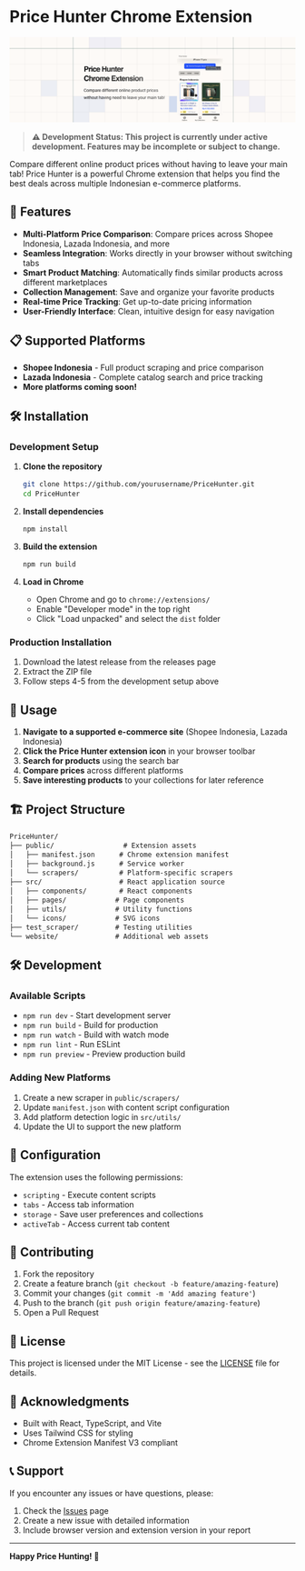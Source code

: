 # Price Hunter Chrome Extension

![Price Hunter Chrome Extension](./assets/Price%20Hunter%20Chrome%20Extension.png)

> **⚠️ Development Status: This project is currently under active development. Features may be incomplete or subject to change.**

Compare different online product prices without having to leave your main tab! Price Hunter is a powerful Chrome extension that helps you find the best deals across multiple Indonesian e-commerce platforms.

## 🚀 Features

- **Multi-Platform Price Comparison**: Compare prices across Shopee Indonesia, Lazada Indonesia, and more
- **Seamless Integration**: Works directly in your browser without switching tabs
- **Smart Product Matching**: Automatically finds similar products across different marketplaces
- **Collection Management**: Save and organize your favorite products
- **Real-time Price Tracking**: Get up-to-date pricing information
- **User-Friendly Interface**: Clean, intuitive design for easy navigation

## 📋 Supported Platforms

- **Shopee Indonesia** - Full product scraping and price comparison
- **Lazada Indonesia** - Complete catalog search and price tracking
- **More platforms coming soon!**

## 🛠️ Installation

### Development Setup

1. **Clone the repository**

   ```bash
   git clone https://github.com/yourusername/PriceHunter.git
   cd PriceHunter
   ```

2. **Install dependencies**

   ```bash
   npm install
   ```

3. **Build the extension**

   ```bash
   npm run build
   ```

4. **Load in Chrome**
   - Open Chrome and go to `chrome://extensions/`
   - Enable "Developer mode" in the top right
   - Click "Load unpacked" and select the `dist` folder

### Production Installation

1. Download the latest release from the releases page
2. Extract the ZIP file
3. Follow steps 4-5 from the development setup above

## 🎯 Usage

1. **Navigate to a supported e-commerce site** (Shopee Indonesia, Lazada Indonesia)
2. **Click the Price Hunter extension icon** in your browser toolbar
3. **Search for products** using the search bar
4. **Compare prices** across different platforms
5. **Save interesting products** to your collections for later reference

## 🏗️ Project Structure

```
PriceHunter/
├── public/                 # Extension assets
│   ├── manifest.json      # Chrome extension manifest
│   ├── background.js      # Service worker
│   └── scrapers/          # Platform-specific scrapers
├── src/                   # React application source
│   ├── components/        # React components
│   ├── pages/            # Page components
│   ├── utils/            # Utility functions
│   └── icons/            # SVG icons
├── test_scraper/         # Testing utilities
└── website/              # Additional web assets
```

## 🛠️ Development

### Available Scripts

- `npm run dev` - Start development server
- `npm run build` - Build for production
- `npm run watch` - Build with watch mode
- `npm run lint` - Run ESLint
- `npm run preview` - Preview production build

### Adding New Platforms

1. Create a new scraper in `public/scrapers/`
2. Update `manifest.json` with content script configuration
3. Add platform detection logic in `src/utils/`
4. Update the UI to support the new platform

## 🔧 Configuration

The extension uses the following permissions:

- `scripting` - Execute content scripts
- `tabs` - Access tab information
- `storage` - Save user preferences and collections
- `activeTab` - Access current tab content

## 🤝 Contributing

1. Fork the repository
2. Create a feature branch (`git checkout -b feature/amazing-feature`)
3. Commit your changes (`git commit -m 'Add amazing feature'`)
4. Push to the branch (`git push origin feature/amazing-feature`)
5. Open a Pull Request

## 📝 License

This project is licensed under the MIT License - see the [LICENSE](LICENSE) file for details.

## 🙏 Acknowledgments

- Built with React, TypeScript, and Vite
- Uses Tailwind CSS for styling
- Chrome Extension Manifest V3 compliant

## 📞 Support

If you encounter any issues or have questions, please:

1. Check the [Issues](https://github.com/yourusername/PriceHunter/issues) page
2. Create a new issue with detailed information
3. Include browser version and extension version in your report

---

**Happy Price Hunting! 🎯**

